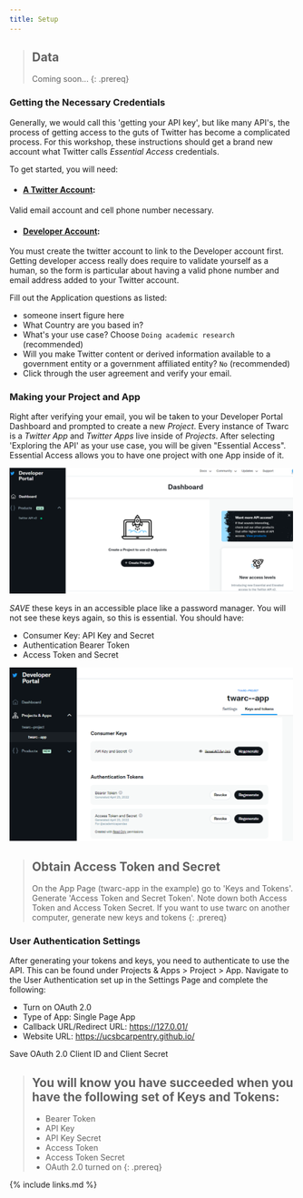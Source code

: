 ```yaml
---
title: Setup
---
```

> ## Data
> Coming soon...
{: .prereq}

### Getting the Necessary Credentials

Generally, we would call this 'getting your API key', but like many API's, the process of getting access to the guts of Twitter has 
become a complicated process. For this workshop, these instructions should get a brand new account what Twitter calls *Essential Access*
credentials.

To get started, you will need: 
* #### [A Twitter Account](twitter.com):
Valid email account and cell phone number necessary. 
* #### [Developer Account](developer.twitter.com/en): 
You must create the twitter account to link to the Developer account first. 
Getting developer access really does require to validate yourself as a human, so the
form is particular about having a valid phone number and email address added to your Twitter account.

Fill out the Application questions as listed: 
  - someone insert figure here
  - What Country are you based in? 
  - What's your use case? Choose `Doing academic research` (recommended)
  - Will you make Twitter content or derived information available to a government entity or a government affiliated entity? `No` (recommended)
  - Click through the user agreement and verify your email. 

### Making your Project and App

Right after verifying your email, you wil be taken to your Developer Portal Dashboard and prompted to create a new *Project*.
Every instance of Twarc is a *Twitter App* and *Twitter Apps* live inside of *Projects*. After selecting 'Exploring the API' as your use case, 
you will be given "Essential Access". Essential Access allows you to have one project with one App inside of it. 

<img src="fig/dashboard.PNG" width="500">

<!---
<img src="fig/what-you-api.PNG" width="500">
<img src="fig/project-description.PNG" width="500">
--->

*SAVE* these keys in an accessible place like a password manager. You will not see these keys again, so this is essential. You should have:
* Consumer Key: API Key and Secret 
* Authentication Bearer Token
* Access Token and Secret 

<img src="fig/dev-keys-tokens.png" width="500">


> ## Obtain Access Token and Secret 
> On the App Page (twarc-app in the example) go to 'Keys and Tokens'. Generate 'Access Token and Secret Token'. Note down both Access Token
> and Access Token Secret. If you want to use twarc on another computer, generate new keys and tokens
{: .prereq}



### User Authentication Settings 

After generating your tokens and keys, you need to authenticate to use the API. This can be found under Projects & Apps > Project > App.
Navigate to the User Authentication set up in the Settings Page and complete the following: 
- Turn on OAuth 2.0
- Type of App: Single Page App
- Callback URL/Redirect URL: https://127.0.01/
- Website URL: https://ucsbcarpentry.github.io/

Save OAuth 2.0 Client ID and Client Secret


> ## You will know you have succeeded when you have the following set of Keys and Tokens: 
> - Bearer Token
> - API Key
> - API Key Secret 
> - Access Token
> - Access Token Secret 
> - OAuth 2.0 turned on
{: .prereq}

{% include links.md %}
